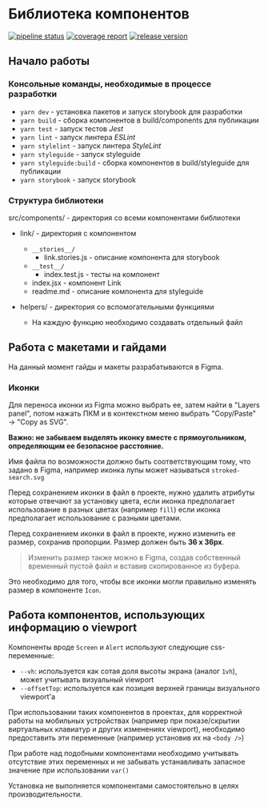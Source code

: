 # Библиотека компонентов

[![pipeline status](https://gitlab.sima-land.ru/dev-dep/dev/packages/ui-nucleons/badges/master/pipeline.svg)](https://gitlab.sima-land.ru/dev-dep/dev/packages/ui-nucleons/pipelines)
[![coverage report](https://gitlab.sima-land.ru/dev-dep/dev/packages/ui-nucleons/badges/master/coverage.svg?job=test)](https://gitlab.sima-land.ru/dev-dep/dev/packages/ui-nucleons/commits/master)
[![release version](https://gitlab.sima-land.ru/dev-dep/dev/packages/ui-nucleons/-/jobs/artifacts/master/raw/release-version.svg?job=badge_release)](https://gitlab.sima-land.ru/dev-dep/dev/packages/ui-nucleons/-/tags)

## Начало работы
### Консольные команды, необходимые в процессе разработки
* ```yarn dev``` - установка пакетов и запуск storybook для разработки
* ```yarn build``` - сборка компонентов в build/components для публикации
* ```yarn test``` - запуск тестов *Jest*
* ```yarn lint``` - запуск линтера *ESLint*
* ```yarn stylelint``` - запуск линтера *StyleLint*
* ```yarn styleguide``` - запуск styleguide
* ```yarn styleguide:build``` - сборка компонентов в build/styleguide для публикации
* ```yarn storybook``` - запуск storybook

### Структура библиотеки

src/components/ - директория со всеми компонентами библиотеки

* link/ - директория с компонентом
    * `__stories__/`
        * link.stories.js - описание компонента для storybook
    * `__test__/`
        * index.test.js - тесты на компонент
    * index.jsx - компонент Link
    * readme.md - описание компонента для styleguide

* helpers/ - директория со вспомогательными функциями
    * На каждую функцию необходимо создавать отдельный файл

## Работа с макетами и гайдами

На данный момент гайды и макеты разрабатываются в Figma.

### Иконки

Для переноса иконки из Figma можно выбрать ее, затем найти в "Layers panel",
потом нажать ПКМ и в контекстном меню выбрать "Copy/Paste" -> "Copy as SVG".

**Важно: не забываем выделять иконку вместе с прямоугольником, определяющим ее безопасное расстояние.**

Имя файла по возможности должно быть соответствующим тому, что задано в Figma,
например иконка лупы может называться `stroked-search.svg`

Перед сохранением иконки в файл в проекте, нужно удалить атрибуты которые отвечают за установку цвета, если иконка предполагает использование в разных цветах (например `fill`) если иконка предполагает использование с разными цветами.

Перед сохранением иконки в файл в проекте, нужно изменить ее размер, сохранив пропорции.
Размер должен быть **36 x 36px**.

> Изменить размер также можно в Figma, создав собственный временный пустой файл и вставив скопированное из буфера.

Это необходимо для того, чтобы все иконки могли правильно изменять размер в компоненте `Icon`.

## Работа компонентов, использующих информацию о viewport

Компоненты вроде `Screen` и `Alert` используют следующие css-переменные:

- `--vh`: используется как сотая доля высоты экрана (аналог `1vh`), может учитывать визуальный viewport
- `--offsetTop`: используется как позиция верхней границы визуального viewport'а

При использовании таких компонентов в проектах, для корректной работы на мобильных устройствах (например при показе/скрытии виртуальных клавиатур и других изменениях viewport), необходимо предоставить эти переменные (например установив их на `<body />`)

При работе над подобными компонентами необходимо учитывать отсутствие этих переменных и не забывать устанавливать запасное значение при использовании `var()`

Установка не выполняется компонентами самостоятельно в целях производительности.
